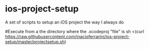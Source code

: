 # ios-project-setup
A set of scripts to setup an iOS project the way I always do

#Execute from a the directory where the .xcodeproj "file" is
sh <(curl https://raw.githubusercontent.com/inacioferrarini/ios-project-setup/master/projectsetup.sh)
